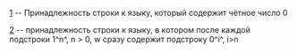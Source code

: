 [1](1.py) -- Принадлежность строки к языку, который содержит чётное число 0

[2](2.py) -- принадлежность строки к языку, в котором после каждой подстроки <nobr>1^n^, n > 0</nobr>, w сразу содержит подстроку <nobr>0^i^, i>n</nobr>

